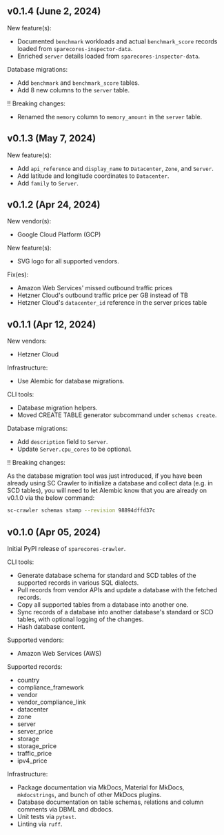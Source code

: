 ## v0.1.4 (June 2, 2024)

New feature(s):

- Documented `benchmark` workloads and actual `benchmark_score` records loaded from `sparecores-inspector-data`.
- Enriched `server` details loaded from `sparecores-inspector-data`.

Database migrations:

- Add `benchmark` and `benchmark_score` tables.
- Add 8 new columns to the `server` table.

‼ Breaking changes:

- Renamed the `memory` column to `memory_amount` in the `server` table.

## v0.1.3 (May 7, 2024)

New feature(s):

- Add `api_reference` and `display_name` to `Datacenter`, `Zone`, and `Server`.
- Add latitude and longitude coordinates to `Datacenter`.
- Add `family` to `Server`.

## v0.1.2 (Apr 24, 2024)

New vendor(s):

- Google Cloud Platform (GCP)

New feature(s):

- SVG logo for all supported vendors.

Fix(es):

- Amazon Web Services' missed outbound traffic prices
- Hetzner Cloud's outbound traffic price per GB instead of TB
- Hetzner Cloud's `datacenter_id` reference in the server prices table

## v0.1.1 (Apr 12, 2024)

New vendors:

- Hetzner Cloud

Infrastructure:

- Use Alembic for database migrations.

CLI tools:

- Database migration helpers.
- Moved CREATE TABLE generator subcommand under `schemas create`.

Database migrations:

- Add `description` field to `Server`.
- Update `Server.cpu_cores` to be optional.

‼ Breaking changes:

As the database migration tool was just introduced, if you have
been already using SC Crawler to initialize a database and
collect data (e.g. in SCD tables), you will need to let Alembic
know that you are already on v0.1.0 via the below command:

```sh
sc-crawler schemas stamp --revision 98894dffd37c
```

## v0.1.0 (Apr 05, 2024)

Initial PyPI release of `sparecores-crawler`.

CLI tools:

- Generate database schema for standard and SCD tables of the
  supported records in various SQL dialects.
- Pull records from vendor APIs and update a database with the fetched
  records.
- Copy all supported tables from a database into another one.
- Sync records of a database into another database's standard or SCD
  tables, with optional logging of the changes.
- Hash database content.

Supported vendors:

- Amazon Web Services (AWS)

Supported records:

- country
- compliance_framework
- vendor
- vendor_compliance_link
- datacenter
- zone
- server
- server_price
- storage
- storage_price
- traffic_price
- ipv4_price

Infrastructure:

- Package documentation via MkDocs, Material for MkDocs,
  `mkdocstrings`, and bunch of other MkDocs plugins.
- Database documentation on table schemas, relations and column
  comments via DBML and dbdocs.
- Unit tests via `pytest`.
- Linting via `ruff`.
